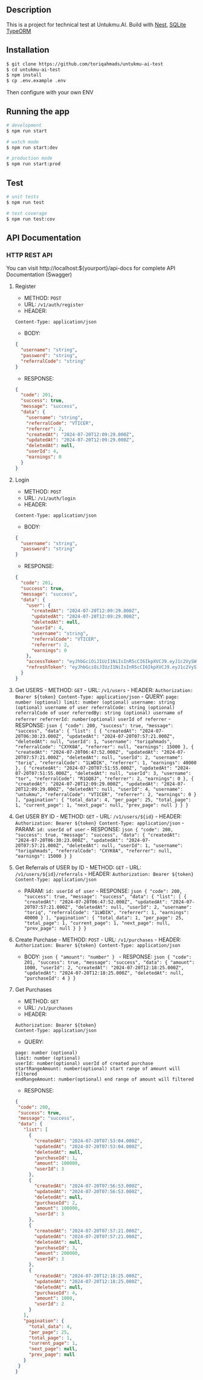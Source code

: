 ## Description

This is a project for technical test at Untukmu.AI.
Build with [Nest](https://github.com/nestjs/nest), [SQLite](https://www.sqlite.org) [TypeORM](https://typeorm.io)

## Installation

```bash
$ git clone https://github.com/toriqahmads/untukmu-ai-test
$ cd untukmu-ai-test
$ npm install
$ cp .env.example .env
```

Then configure with your own ENV

## Running the app

```bash
# development
$ npm run start

# watch mode
$ npm run start:dev

# production mode
$ npm run start:prod
```

## Test

```bash
# unit tests
$ npm run test

# test coverage
$ npm run test:cov
```

## API Documentation
### HTTP REST API

You can visit http://localhost:${yourport}/api-docs for complete API Documentation (Swagger)

 1. Register
    - METHOD: `POST`
    - URL: `/v1/auth/register`
    - HEADER:
    ```
    Content-Type: application/json
    ```
    - BODY: 
    ```json
    {
      "username": "string",
      "password": "string",
      "referralCode": "string"
    }
    ```
    - RESPONSE:
    ```json
    {
      "code": 201,
      "success": true,
      "message": "success",
      "data": {
        "username": "string",
        "referralCode": "VTICER",
        "referrer": 2,
        "createdAt": "2024-07-20T12:09:29.000Z",
        "updatedAt": "2024-07-20T12:09:29.000Z",
        "deletedAt": null,
        "userId": 4,
        "earnings": 0
      }
    }
    ```
 2. Login
    - METHOD: `POST`
    - URL: `/v1/auth/login`
    - HEADER: 
    ```
    Content-Type: application/json
    ```
    - BODY:
    ```json
    {
      "username": "string",
      "password": "string"
    }
    ```
    - RESPONSE:
    ```json
    {
      "code": 201,
      "success": true,
      "message": "success",
      "data": {
        "user": {
          "createdAt": "2024-07-20T12:09:29.000Z",
          "updatedAt": "2024-07-20T12:09:29.000Z",
          "deletedAt": null,
          "userId": 4,
          "username": "string",
          "referralCode": "VTICER",
          "referrer": 2,
          "earnings": 0
        },
        "accessToken": "eyJhbGciOiJIUzI1NiIsInR5cCI6IkpXVCJ9.eyJ1c2VySWQiOjQsInVzZXJuYW1lIjoidW50dWttdSIsInJlZmVycmFsQ29kZSI6IlZUSUNFUiIsImlhdCI6MTcyMTQ3NzQzMCwiZXhwIjoxNzIxNDg5Nzc1fQ.ng1dy1NbOVLKALnGgACme3wZFUt4knUq_cEs9S7IW3Y",
        "refreshToken": "eyJhbGciOiJIUzI1NiIsInR5cCI6IkpXVCJ9.eyJ1c2VySWQiOjQsInVzZXJuYW1lIjoidW50dWttdSIsInJlZmVycmFsQ29kZSI6IlZUSUNFUiIsImlhdCI6MTcyMTQ3NzQzMCwiZXhwIjoxNzIxNDg0NjMwfQ.mWe8ZWhGZ14Fjgw3wJ0EanV_TJmCgtFrQfCCQK8tZLo"
      }
    }
    ```

  3. Get USERS
    - METHOD: `GET`
    - URL: `/v1/users`
    - HEADER: 
    ```
    Authorization: Bearer ${token}
    Content-Type: application/json
    ```
    - QUERY:
    ```
    page: number (optional)
    limit: number (optional)
    username: string (optional) username of user
    referralCode: string (optional) referralCode of user
    referredBy: string (optional) username of referrer
    referrerId: number(optional) userId of referrer
    ```
    - RESPONSE:
    ```json
    {
      "code": 200,
      "success": true,
      "message": "success",
      "data": {
        "list": [
          {
            "createdAt": "2024-07-20T06:30:23.000Z",
            "updatedAt": "2024-07-20T07:57:21.000Z",
            "deletedAt": null,
            "userId": 1,
            "username": "toriqahmads",
            "referralCode": "CXYK0A",
            "referrer": null,
            "earnings": 15000
          },
          {
            "createdAt": "2024-07-20T06:47:52.000Z",
            "updatedAt": "2024-07-20T07:57:21.000Z",
            "deletedAt": null,
            "userId": 2,
            "username": "toriq",
            "referralCode": "1LWDIK",
            "referrer": 1,
            "earnings": 40000
          },
          {
            "createdAt": "2024-07-20T07:51:55.000Z",
            "updatedAt": "2024-07-20T07:51:55.000Z",
            "deletedAt": null,
            "userId": 3,
            "username": "tor",
            "referralCode": "R1GQ8J",
            "referrer": 2,
            "earnings": 0
          },
          {
            "createdAt": "2024-07-20T12:09:29.000Z",
            "updatedAt": "2024-07-20T12:09:29.000Z",
            "deletedAt": null,
            "userId": 4,
            "username": "untukmu",
            "referralCode": "VTICER",
            "referrer": 2,
            "earnings": 0
          }
        ],
        "pagination": {
          "total_data": 4,
          "per_page": 25,
          "total_page": 1,
          "current_page": 1,
          "next_page": null,
          "prev_page": null
        }
      }
    }
    ```

  4. Get USER BY ID
    - METHOD: `GET`
    - URL: `/v1/users/${id}`
    - HEADER: 
    ```
    Authorization: Bearer ${token}
    Content-Type: application/json
    ```
    - PARAM:
    ```
    id: userId of user
    ```
    - RESPONSE:
    ```json
    {
      "code": 200,
      "success": true,
      "message": "success",
      "data": {
        "createdAt": "2024-07-20T06:30:23.000Z",
        "updatedAt": "2024-07-20T07:57:21.000Z",
        "deletedAt": null,
        "userId": 1,
        "username": "toriqahmads",
        "referralCode": "CXYK0A",
        "referrer": null,
        "earnings": 15000
      }
    }
    ```

  5. Get Referrals of USER by ID
    - METHOD: `GET`
    - URL: `/v1/users/${id}/referrals`
    - HEADER: 
    ```
    Authorization: Bearer ${token}
    Content-Type: application/json
    ```
     - PARAM:
    ```
    id: userId of user
    ```
    - RESPONSE:
    ```json
    {
      "code": 200,
      "success": true,
      "message": "success",
      "data": {
        "list": [
          {
            "createdAt": "2024-07-20T06:47:52.000Z",
            "updatedAt": "2024-07-20T07:57:21.000Z",
            "deletedAt": null,
            "userId": 2,
            "username": "toriq",
            "referralCode": "1LWDIK",
            "referrer": 1,
            "earnings": 40000
          }
        ],
        "pagination": {
          "total_data": 1,
          "per_page": 25,
          "total_page": 1,
          "current_page": 1,
          "next_page": null,
          "prev_page": null
        }
      }
    }
    ```
  
  6. Create Purchase
    - METHOD: `POST`
    - URL: `/v1/purchases`
    - HEADER: 
    ```
    Authorization: Bearer ${token}
    Content-Type: application/json
    ```
     - BODY:
    ```json
    {
      "amount": "number"
    }
    ```
    - RESPONSE:
    ```json
    {
      "code": 201,
      "success": true,
      "message": "success",
      "data": {
        "amount": 1000,
        "userId": 2,
        "createdAt": "2024-07-20T12:18:25.000Z",
        "updatedAt": "2024-07-20T12:18:25.000Z",
        "deletedAt": null,
        "purchaseId": 4
      }
    }
    ```

7. Get Purchases
    - METHOD: `GET`
    - URL: `/v1/purchases`
    - HEADER: 
    ```
    Authorization: Bearer ${token}
    Content-Type: application/json
    ```
    - QUERY:
    ```
    page: number (optional)
    limit: number (optional)
    userId: number(optional) userId of created purchase
    startRangeAmount: number(optional) start range of amount will filtered
    endRangeAmount: number(optional) end range of amount will filtered
    ```
    - RESPONSE:
    ```json
    {
     "code": 200,
     "success": true,
     "message": "success",
     "data": {
       "list": [
         {
           "createdAt": "2024-07-20T07:53:04.000Z",
           "updatedAt": "2024-07-20T07:53:04.000Z",
           "deletedAt": null,
           "purchaseId": 1,
           "amount": 100000,
           "userId": 3
         },
         {
           "createdAt": "2024-07-20T07:56:53.000Z",
           "updatedAt": "2024-07-20T07:56:53.000Z",
           "deletedAt": null,
           "purchaseId": 2,
           "amount": 100000,
           "userId": 3
         },
         {
           "createdAt": "2024-07-20T07:57:21.000Z",
           "updatedAt": "2024-07-20T07:57:21.000Z",
           "deletedAt": null,
           "purchaseId": 3,
           "amount": 200000,
           "userId": 3
         },
         {
           "createdAt": "2024-07-20T12:18:25.000Z",
           "updatedAt": "2024-07-20T12:18:25.000Z",
           "deletedAt": null,
           "purchaseId": 4,
           "amount": 1000,
           "userId": 2
         }
       ],
       "pagination": {
         "total_data": 4,
         "per_page": 25,
         "total_page": 1,
         "current_page": 1,
         "next_page": null,
         "prev_page": null
       }
     }
   }
    ```